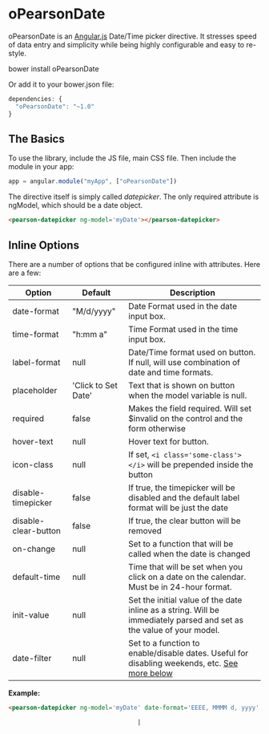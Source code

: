 # oPearsonDate

oPearsonDate is an [Angular.js](http://angularjs.org/) Date/Time picker directive. It stresses speed of data entry and simplicity while being highly configurable and easy to re-style.

bower install oPearsonDate

Or add it to your bower.json file:

```javascript
dependencies: {
  "oPearsonDate": "~1.0"
}
```

## The Basics

To use the library, include the JS file, main CSS file. Then include the module in your app:

```javascript
app = angular.module("myApp", ["oPearsonDate"])
```

The directive itself is simply called *datepicker*. The only required attribute is ngModel, which should be a date object.

```html
<pearson-datepicker ng-model='myDate'></pearson-datepicker>
```

## Inline Options

There are a number of options that be configured inline with attributes. Here are a few:

| Option               | Default             | Description                                                                                 |
| -------------------- | ------------------- | ------------------------------------------------------------------------------------------- |
| date-format          | "M/d/yyyy"          | Date Format used in the date input box.                                                     |
| time-format          | "h:mm a"            | Time Format used in the time input box.                                                     |
| label-format         | null                | Date/Time format used on button. If null, will use combination of date and time formats.    |
| placeholder          | 'Click to Set Date' | Text that is shown on button when the model variable is null.                               |
| required             | false               | Makes the field required. Will set $invalid on the control and the form otherwise           |
| hover-text           | null                | Hover text for button.                                                                      |
| icon-class           | null                | If set, `<i class='some-class'></i>` will be prepended inside the button                    |
| disable-timepicker   | false               | If true, the timepicker will be disabled and the default label format will be just the date |
| disable-clear-button | false               | If true, the clear button will be removed                                                   |
| on-change            | null                | Set to a function that will be called when the date is changed                              |
| default-time         | null                | Time that will be set when you click on a date on the calendar. Must be in 24-hour format.  |
| init-value           | null                | Set the initial value of the date inline as a string. Will be immediately parsed and set as the value of your model.|
| date-filter          | null                | Set to a function to enable/disable dates. Useful for disabling weekends, etc. [See more below](#date-filter-function) |

**Example:**

```html
<pearson-datepicker ng-model='myDate' date-format='EEEE, MMMM d, yyyy' placeholder='Pick a Date' disable-timepicker='true'></pearson-datepicker>
```
                                        |
